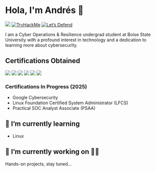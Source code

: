 <!--
### Hi there 👋

**Andres-in-Cybersecurity/Andres-in-Cybersecurity** is a ✨ _special_ ✨ repository because its `README.md` (this file) appears on your GitHub profile.

Here are some ideas to get you started:

- 🤔 I’m looking for help with ...
- ⚡ Fun fact: ...
-->

# Hola, I'm Andrés 👋
<a href="https://www.linkedin.com/in/andres-amaro1/"><img src="https://img.shields.io/badge/-LinkedIn-0072b1?&style=for-the-badge&logo=linkedin&logoColor=white"/></a>
[![TryHackMe](https://img.shields.io/badge/TryHackMe-%23000080?style=for-the-badge&logo=TryHackMe&logoColor=white)](https://tryhackme.com/r/p/amaroand)
[![Let’s Defend](https://img.shields.io/badge/Let’s_Defend-%39FF14?style=for-the-badge&logo=Let’s-Defend&logoColor=white)](https://app.letsdefend.io/user/ElGeneral)


I am a Cyber Operations & Resilience undergrad student at Boise State University with a profound interest in technology and a dedication to learning more about cybersecurity.

<!--

## Objective

My journey in cybersecurity has led me to develop a passion for learning, and I am now eager to transition into this field, specifically aiming to join a Security Operations Center (SOC) as a Tier 1 Analyst.

-->

## Certifications Obtained

<div>
<a href="https://www.credly.com/badges/053e9cb2-28a0-428c-9825-f8f4bfda0a28"><img src="https://img.shields.io/badge/-CySA%2B-FF0000?&style=for-the-badge&logo=CompTIA&logoColor=white"/></a>
<a href="https://www.credly.com/badges/b4e7efc8-70f5-40fb-b884-2ed5fedd6b55"><img src="https://img.shields.io/badge/-Security%2B-FF0000?&style=for-the-badge&logo=CompTIA&logoColor=white"/></a>
<a href="https://www.credly.com/badges/0e70fd7e-b193-4cc2-bf8e-777dfd160fff"><img src="https://img.shields.io/badge/-Network%2B-FF0000?&style=for-the-badge&logo=CompTIA&logoColor=white"/></a>
<a href="https://www.credly.com/badges/77db4139-f18d-45d2-ba86-2024258b9cd4"><img src="https://img.shields.io/badge/-A%2B-FF0000?&style=for-the-badge&logo=CompTIA&logoColor=white"/></a>
<a href="https://www.credly.com/badges/c0a9a2db-c36a-4c9c-8388-14b41fbaf036"><img src="https://img.shields.io/badge/-Google_IT_Support-006400?&style=for-the-badge&logo=Google&logoColor=white"/></a>
<a href="https://www.credly.com/badges/6d2c9dad-b910-4326-96d7-c7d98a03d37e"><img src="https://img.shields.io/badge/-CCNA%3A%20Intro%20to%20Networks-007ACC?style=for-the-badge&logo=Cisco&logoColor=white"/></a>
</div>

### Certifications In Progress (2025)
- Google Cybersecurity
- Linux Foundation Certified System Administrator (LFCS)
- Practical SOC Analyst Associate (PSAA)

<!--

- Blue Team Level 1
- TCM PJPT
- Cisco CCNA
- AZ-500
- SC-200
- CompTIA Linux+

-->

## 🌱 I’m currently learning
- Linux

<!--

<iframe src="https://tryhackme.com/api/v2/badges/public-profile?userPublicId=360563" style='border:none;'></iframe>

- Azure

-->

## 🔭 I’m currently working on 👨‍💻
Hands-on projects, stay tuned...

<!--

## Skills

| Skill                                         | Associated Project         |
|-----------------------------------------------|----------------------------|
| SIEM Implementation and Log Analysis          | <a href="https://google.com">Detection Lab</a>|
| Network Traffic Monitoring and Attack Detection | <a href="https://google.com">Detection Lab</a>|
| Security Automation with Shuffle SOAR         | SOC Automation Lab|
| Incident Response Planning and Execution      | SOC Automation Lab|
| Case Management with TheHive                  | SOC Automation Lab|
| Scripting and Automation for Threat Mitigation | SOC Automation Lab|

-->

<!--

## Tools

### Network
<div>
    <img src="https://img.shields.io/badge/-Wireshark-1679A7?&style=for-the-badge&logo=Wireshark&logoColor=white" />
    <img src="https://img.shields.io/badge/-Suricata-EF3B2D?&style=for-the-badge&logo=Suricata&logoColor=white" />
    <img src="https://img.shields.io/badge/-Zeek-777BB4?&style=for-the-badge&logo=Zeek&logoColor=white" />
</div>

### Endpoint
<div>
    <img src="https://img.shields.io/badge/-Microsoft_Defender_for_Endpoint-00A4EF?&style=for-the-badge&logo=Microsoft&logoColor=white" />
    <img src="https://img.shields.io/badge/-Velociraptor-4B275F?&style=for-the-badge&logo=Velociraptor&logoColor=white" />
</div>

### SIEM
<div>
    <img src="https://img.shields.io/badge/-Microsoft_Sentinel-0078D4?&style=for-the-badge&logo=Microsoft&logoColor=white" />
    <img src="https://img.shields.io/badge/-Splunk-000000?&style=for-the-badge&logo=Splunk&logoColor=white" />
    <img src="https://img.shields.io/badge/-Elastic-005571?&style=for-the-badge&logo=Elastic&logoColor=white" />
</div>

-->

<!--

## Projects

- Detection Lab
- SOC Automation Project

-->
